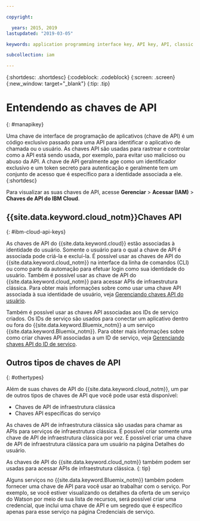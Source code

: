 ```yaml
---

copyright:

  years: 2015, 2019
lastupdated: "2019-03-05"

keywords: application programming interface key, API key, API, classic infrastructure API key, IBM Cloud API key

subcollection: iam

---
```


{:shortdesc: .shortdesc}
{:codeblock: .codeblock}
{:screen: .screen}
{:new_window: target="_blank"}
{:tip: .tip}

# Entendendo as chaves de API
{: #manapikey}

Uma chave de interface de programação de aplicativos (chave de API) é um código exclusivo passado para uma API para identificar o aplicativo de chamada ou o usuário. As chaves API são usadas para rastrear e controlar como a API está sendo usada, por exemplo, para evitar uso malicioso ou abuso da API. A chave de API geralmente age como um identificador exclusivo e um token secreto para autenticação e geralmente tem um conjunto de acesso que é específico para a identidade associada a ele.
{:shortdesc}

Para visualizar as suas chaves de API, acesse **Gerenciar** > **Acessar (IAM)** > **Chaves de API do IBM Cloud**.

## {{site.data.keyword.cloud_notm}}Chaves API
{: #ibm-cloud-api-keys}

As chaves de API do {{site.data.keyword.cloud}} estão associadas à identidade do usuário. Somente o usuário para o qual a chave de API é associada pode criá-la e excluí-la. É possível usar as chaves de API do {{site.data.keyword.cloud_notm}} na interface da linha de comandos (CLI) ou como parte da automação para efetuar login como sua identidade do usuário. Também é possível usar as chave de API do {{site.data.keyword.cloud_notm}} para acessar APIs de infraestrutura clássica. Para obter mais informações sobre como usar uma chave API associada à sua identidade de usuário, veja [Gerenciando chaves API do usuário](/docs/iam?topic=iam-userapikey#userapikey).

Também é possível usar as chaves API associadas aos IDs de serviço criados. Os IDs de serviço são usados para conectar um aplicativo dentro ou fora do {{site.data.keyword.Bluemix_notm}} a um serviço {{site.data.keyword.Bluemix_notm}}. Para obter mais informações sobre como criar chaves API associadas a um ID de serviço, veja [Gerenciando chaves API do ID de serviço](/docs/iam?topic=iam-serviceidapikeys#serviceidapikeys).

## Outros tipos de chaves de API
{: #othertypes}

Além de suas chaves de API do {{site.data.keyword.cloud_notm}}, um par de outros tipos de chaves de API que você pode usar está disponível:

* Chaves de API de infraestrutura clássica
* Chaves API específicas do serviço

As chaves de API de infraestrutura clássica são usadas para chamar as APIs para serviços de infraestrutura clássica. É possível criar somente uma chave de API de infraestrutura clássica por vez. É possível criar uma chave de API de infraestrutura clássica para um usuário na página Detalhes do usuário.

As chaves de API do {{site.data.keyword.cloud_notm}} também podem ser usadas para acessar APIs de infraestrutura clássica.
{: tip}

Alguns serviços no {{site.data.keyword.Bluemix_notm}} também podem fornecer uma chave de API para você usar ao trabalhar com o serviço. Por exemplo, se você estiver visualizando os detalhes da oferta de um serviço do Watson por meio de sua lista de recursos, será possível criar uma credencial, que inclui uma chave de API e um segredo que é específico apenas para esse serviço na página Credenciais de serviço.
